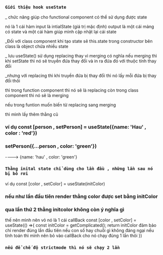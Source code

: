 ### `Giới thiệu hook useState`

\_ chức năng giúp cho functional component có thể sử dụng được state

nó là 1 cái hàm input là intialState (giá trị mặc định)
output là một cái mảng có state và một cái hàm giúp mình cập nhật lại cái state

\_Đối với class component khi tạo state sẽ this.state trong constructor
bên class là object chứa nhiều state

\_ lưu useState() sử dụng replacing thay vì merging
có nghĩa nếu merging thì khi setState thì nó sẽ truyền đứa thay đổi
và in ra đứa đó với thuộc tính thay đổi

\_nhưng với replacing thì khi truyền đứa bị thay đổi thì nó lấy mỗi đứa
bị thay đổi thôi

thì trong function component thì nó sẽ là replacing
còn trong class component thì nó sẽ là merging

nếu trong funtion muốn biến từ replacing sang merging

thì mình lấy thêm thằng cũ

### ví dụ const [person , setPerson] = useState({name: 'Hau' , color : 'red'})

### setPerson({...person , color: 'green'})

----> {name: 'hau' , color: 'green'}

### `Thằng inital state chỉ dùng cho lần đầu , những lần sau nó bị bỏ rơi`

ví dụ const [color , setColor] = useState(initColor)

### nếu như lần đầu tiên render thằng color được set bằng initColor

### qua lần thứ 2 thằng initcolor không còn ý nghĩa gì

thế nên mình nên vỏ nó là 1 cái callBack
const [color , setColor] = useState(() =>{
const initColor = getComplicated();
return initColor
đảm bảo chỉ render đúng lần đầu tiên
nếu con số hay chuỗi gì không đáng ngại
nếu tính toán thì mình nên bỏ vào callBack cho nó chạy đúng 1 lần thôi
})

### `nếu để chế độ strictmode thì nó sẽ chạy 2 lần`
